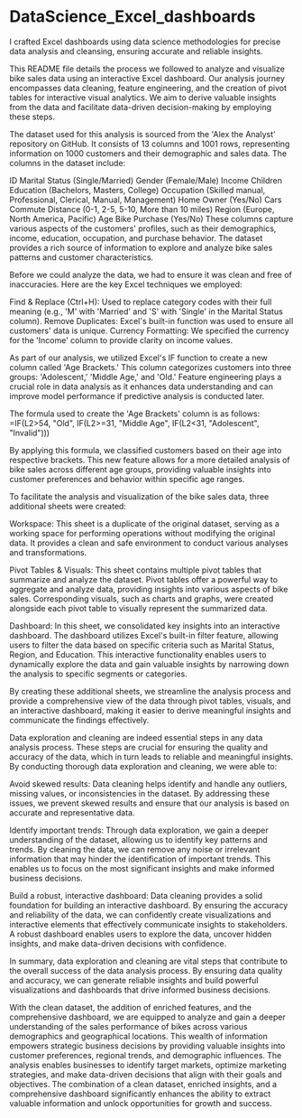 # DataScience_Excel_dashboards
I crafted Excel dashboards using data science methodologies for precise data analysis and cleansing, ensuring accurate and reliable insights.

This README file details the process we followed to analyze and visualize bike sales data using an interactive Excel dashboard. Our analysis journey encompasses data cleaning, feature engineering, and the creation of pivot tables for interactive visual analytics. We aim to derive valuable insights from the data and facilitate data-driven decision-making by employing these steps.

The dataset used for this analysis is sourced from the 'Alex the Analyst' repository on GitHub. It consists of 13 columns and 1001 rows, representing information on 1000 customers and their demographic and sales data. The columns in the dataset include:

ID
Marital Status (Single/Married)
Gender (Female/Male)
Income
Children
Education (Bachelors, Masters, College)
Occupation (Skilled manual, Professional, Clerical, Manual, Management)
Home Owner (Yes/No)
Cars
Commute Distance (0-1, 2-5, 5-10, More than 10 miles)
Region (Europe, North America, Pacific)
Age
Bike Purchase (Yes/No)
These columns capture various aspects of the customers' profiles, such as their demographics, income, education, occupation, and purchase behavior. The dataset provides a rich source of information to explore and analyze bike sales patterns and customer characteristics.

Before we could analyze the data, we had to ensure it was clean and free of inaccuracies. Here are the key Excel techniques we employed:

Find & Replace (Ctrl+H): Used to replace category codes with their full meaning (e.g., 'M' with 'Married' and 'S' with 'Single' in the Marital Status column).
Remove Duplicates: Excel's built-in function was used to ensure all customers' data is unique.
Currency Formatting: We specified the currency for the 'Income' column to provide clarity on income values.

As part of our analysis, we utilized Excel's IF function to create a new column called 'Age Brackets.' This column categorizes customers into three groups: 'Adolescent,' 'Middle Age,' and 'Old.' Feature engineering plays a crucial role in data analysis as it enhances data understanding and can improve model performance if predictive analysis is conducted later.

The formula used to create the 'Age Brackets' column is as follows:
=IF(L2>54, "Old", IF(L2>=31, "Middle Age", IF(L2<31, "Adolescent", "Invalid")))

By applying this formula, we classified customers based on their age into respective brackets. This new feature allows for a more detailed analysis of bike sales across different age groups, providing valuable insights into customer preferences and behavior within specific age ranges.

To facilitate the analysis and visualization of the bike sales data, three additional sheets were created:

Workspace: This sheet is a duplicate of the original dataset, serving as a working space for performing operations without modifying the original data. It provides a clean and safe environment to conduct various analyses and transformations.

Pivot Tables & Visuals: This sheet contains multiple pivot tables that summarize and analyze the dataset. Pivot tables offer a powerful way to aggregate and analyze data, providing insights into various aspects of bike sales. Corresponding visuals, such as charts and graphs, were created alongside each pivot table to visually represent the summarized data.

Dashboard: In this sheet, we consolidated key insights into an interactive dashboard. The dashboard utilizes Excel's built-in filter feature, allowing users to filter the data based on specific criteria such as Marital Status, Region, and Education. This interactive functionality enables users to dynamically explore the data and gain valuable insights by narrowing down the analysis to specific segments or categories.

By creating these additional sheets, we streamline the analysis process and provide a comprehensive view of the data through pivot tables, visuals, and an interactive dashboard, making it easier to derive meaningful insights and communicate the findings effectively.

Data exploration and cleaning are indeed essential steps in any data analysis process. These steps are crucial for ensuring the quality and accuracy of the data, which in turn leads to reliable and meaningful insights. By conducting thorough data exploration and cleaning, we were able to:

Avoid skewed results: Data cleaning helps identify and handle any outliers, missing values, or inconsistencies in the dataset. By addressing these issues, we prevent skewed results and ensure that our analysis is based on accurate and representative data.

Identify important trends: Through data exploration, we gain a deeper understanding of the dataset, allowing us to identify key patterns and trends. By cleaning the data, we can remove any noise or irrelevant information that may hinder the identification of important trends. This enables us to focus on the most significant insights and make informed business decisions.

Build a robust, interactive dashboard: Data cleaning provides a solid foundation for building an interactive dashboard. By ensuring the accuracy and reliability of the data, we can confidently create visualizations and interactive elements that effectively communicate insights to stakeholders. A robust dashboard enables users to explore the data, uncover hidden insights, and make data-driven decisions with confidence.

In summary, data exploration and cleaning are vital steps that contribute to the overall success of the data analysis process. By ensuring data quality and accuracy, we can generate reliable insights and build powerful visualizations and dashboards that drive informed business decisions.

With the clean dataset, the addition of enriched features, and the comprehensive dashboard, we are equipped to analyze and gain a deeper understanding of the sales performance of bikes across various demographics and geographical locations. This wealth of information empowers strategic business decisions by providing valuable insights into customer preferences, regional trends, and demographic influences. The analysis enables businesses to identify target markets, optimize marketing strategies, and make data-driven decisions that align with their goals and objectives. The combination of a clean dataset, enriched insights, and a comprehensive dashboard significantly enhances the ability to extract valuable information and unlock opportunities for growth and success.
